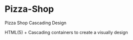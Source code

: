 # Pizza-Shop
Pizza Shop Cascading Design

HTML(5) + Cascading containers to create a visually design
